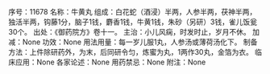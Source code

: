 序号：11678
名称：牛黄丸
组成：白花蛇（酒浸）半两，人参半两，茯神半两，独活半两，钩藤1分，脑子1钱，麝香1钱，牛黄1钱，朱砂（另研）3钱，雀儿饭瓮30个。
出处：《御药院方》卷十一。
主治：小儿风痫，时发时止，岁月不休。
加减：None
功效：None
用法用量：每一岁儿服1丸，人参汤或薄荷汤化下。
制备方法：上件除研药外，为末，后同研令匀，炼蜜为丸，1两作30丸，金箔为衣。
临床应用：None
各家论述：None
用药禁忌：None
附注：None
